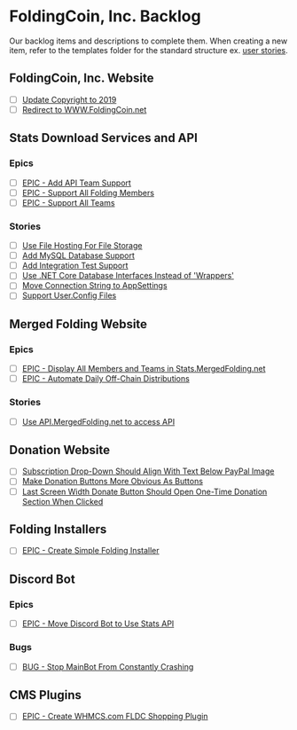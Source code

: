 # FoldingCoin, Inc. Backlog

Our backlog items and descriptions to complete them. When creating a new item, refer to the templates folder for the standard structure ex. [user stories](Templates/UserStory.md).

## FoldingCoin, Inc. Website

- [ ] [Update Copyright to 2019](FoldingCoinWebsite/1.md)
- [ ] [Redirect to WWW.FoldingCoin.net](FoldingCoinWebsite/2.md)

## Stats Download Services and API

### Epics
- [ ] [EPIC - Add API Team Support](StatsDownload/1.md)
- [ ] [EPIC - Support All Folding Members](StatsDownload/2.md)
- [ ] [EPIC - Support All Teams](StatsDownload/3.md)

### Stories

- [ ] [Use File Hosting For File Storage](StatsDownload/4.md)
- [ ] [Add MySQL Database Support](StatsDownload/5.md)
- [ ] [Add Integration Test Support](StatsDownload/6.md)
- [ ] [Use .NET Core Database Interfaces Instead of 'Wrappers'](StatsDownload/7.md)
- [ ] [Move Connection String to AppSettings](StatsDownload/8.md)
- [ ] [Support User.Config Files](StatsDownload/9.md)

## Merged Folding Website

### Epics

- [ ] [EPIC - Display All Members and Teams in Stats.MergedFolding.net](MergedFoldingWebsite/1.md)
- [ ] [EPIC - Automate Daily Off-Chain Distributions](MergedFoldingWebsite/2.md)

### Stories

- [ ] [Use API.MergedFolding.net to access API](MergedFoldingWebsite/3.md)

## Donation Website

- [ ] [Subscription Drop-Down Should Align With Text Below PayPal Image](DonationWebsite/1.md)
- [ ] [Make Donation Buttons More Obvious As Buttons](DonationWebsite/2.md)
- [ ] [Last Screen Width Donate Button Should Open One-Time Donation Section When Clicked](DonationWebsite/3.md)

## Folding Installers

- [ ] [EPIC - Create Simple Folding Installer](FoldingInstallers/1.md)

## Discord Bot

### Epics

- [ ] [EPIC - Move Discord Bot to Use Stats API](DiscordBot/1.md)

### Bugs

- [ ] [BUG - Stop MainBot From Constantly Crashing](DiscordBot/2.md)

## CMS Plugins

- [ ] [EPIC - Create WHMCS.com FLDC Shopping Plugin](CmsPlugins/1.md)